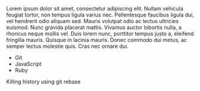 Lorem ipsum dolor sit amet, consectetur adipiscing elit. Nullam vehicula feugiat tortor, non tempus ligula varius nec. Pellentesque faucibus ligula dui, vel hendrerit odio aliquam sed. Mauris volutpat odio ac lectus ultricies euismod. Nunc gravida placerat mattis. Vivamus auctor lobortis nulla, a rhoncus neque mollis vel. Duis lorem nunc, porttitor tempus justo a, eleifend fringilla mauris. Quisque in lacinia mauris. Donec commodo dui metus, ac semper lectus molestie quis. Cras nec ornare dui. 

* Git
* JavaScript
* Ruby

Killing history using git rebase

